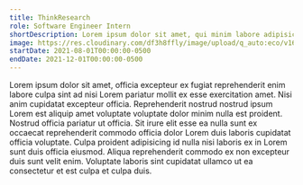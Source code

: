 ```yaml
---
title: ThinkResearch
role: Software Engineer Intern
shortDescription: Lorem ipsum dolor sit amet, qui minim labore adipisicing minim sint cillum sint consectetur cupidatat.
image: https://res.cloudinary.com/df3h8ffly/image/upload/q_auto:eco/v1688692428/Think_Research_Video_Poster_1120x630_o4l8hh.webp
startDate: 2021-08-01T00:00:00-0500
endDate: 2021-12-01T00:00:00-0500
---
```


Lorem ipsum dolor sit amet, officia excepteur ex fugiat reprehenderit enim labore culpa sint ad nisi Lorem pariatur mollit ex esse exercitation amet. Nisi anim cupidatat excepteur officia. Reprehenderit nostrud nostrud ipsum Lorem est aliquip amet voluptate voluptate dolor minim nulla est proident. Nostrud officia pariatur ut officia. Sit irure elit esse ea nulla sunt ex occaecat reprehenderit commodo officia dolor Lorem duis laboris cupidatat officia voluptate. Culpa proident adipisicing id nulla nisi laboris ex in Lorem sunt duis officia eiusmod. Aliqua reprehenderit commodo ex non excepteur duis sunt velit enim. Voluptate laboris sint cupidatat ullamco ut ea consectetur et est culpa et culpa duis.
